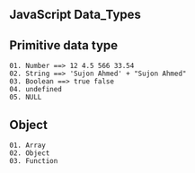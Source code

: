 JavaScript Data_Types
------------------------
Primitive data type
----------------------
    01. Number ==> 12 4.5 566 33.54
    02. String ==> 'Sujon Ahmed' + "Sujon Ahmed"
    03. Boolean ==> true false
    04. undefined 
    05. NULL

Object
---------
    01. Array
    02. Object
    03. Function